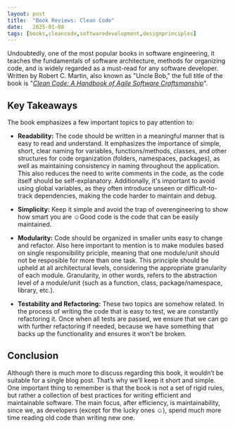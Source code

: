 ```yaml
---
layout: post
title:  "Book Reviews: Clean Code"
date:   2025-01-08
tags: [books,cleancode,softwaredevelopment,designprinciples]
---
```

Undoubtedly, one of the most popular books in software engineering, it teaches the fundamentals of software architecture, methods for organizing code, and is widely regarded as a must-read for any software developer. Written by Robert C. Martin, also known as "Uncle Bob," the full title of the book is "_[Clean Code: A Handbook of Agile Software Craftsmanship](https://amzn.eu/d/eoB3OjW)_".

## Key Takeaways

The book emphasizes a few important topics to pay attention to:

- **Readability:** The code should be written in a meaningful manner that is easy to read and understand. It emphasizes the importance of simple, short, clear naming for variables, functions/methods, classes, and other structures for code organization (folders, namespaces, packages), as well as maintaining consistency in naming throughout the application. This also reduces the need to write comments in the code, as the code itself should be self-explanatory. Additionally, it's important to avoid using global variables, as they often introduce unseen or difficult-to-track dependencies, making the code harder to maintain and debug.

- **Simplicity:** Keep it simple and avoid the trap of overengineering to show how smart you are ☺Good code is the code that can be easily maintained.

- **Modularity:** Code should be organized in smaller units easy to change and refactor. Also here important to mention is to make modules based on single responsibility priciple, meaning that one module/unit should not be resposible for more than one task. This principle should be upheld at all architectural levels, considering the appropriate granularity of each module. Granularity, in other words, refers to the abstraction level of a module/unit (such as a function, class, package/namespace, library, etc.).

- **Testability and Refactoring:** These two topics are somehow related. In the process of writing the code that is easy to test, we are constantly refactoring it. Once when all tests are passed, we ensure that we can go with further refactoring if needed, because we have something that backs up the functionality and ensures it won't be broken.

  

## Conclusion

Although there is much more to discuss regarding this book, it wouldn’t be suitable for a single blog post. That’s why we’ll keep it short and simple. One important thing to remember is that the book is not a set of rigid rules, but rather a collection of best practices for writing efficient and maintainable software. The main focus, after efficiency, is maintainability, since we, as developers (except for the lucky ones ☺), spend much more time reading old code than writing new one.
